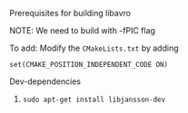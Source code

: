 Prerequisites for building libavro

NOTE: We need to build with -fPIC flag

To add: Modify the `CMakeLists.txt` by adding

`set(CMAKE_POSITION_INDEPENDENT_CODE ON)`

Dev-dependencies

1) `sudo apt-get install libjansson-dev`
